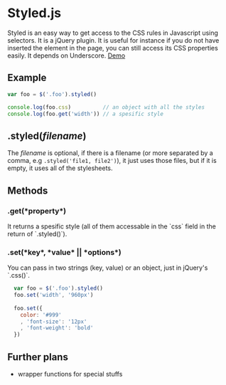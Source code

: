 Styled.js
=========

Styled is an easy way to get access to the CSS rules in Javascript using selectors.
It is a jQuery plugin. It is useful for instance if you do not have inserted the element in the page, you can still access its CSS properties easily. It depends on Underscore.
[Demo](http://felix.lovassy.hu/projects/gellert/styled/example.html)

Example
-------

``` js
var foo = $('.foo').styled()

console.log(foo.css)          // an object with all the styles
console.log(foo.get('width')) // a spesific style 
```

.styled(*filename*)
-------------------

The *filename* is optional, if there is a filename (or more separated by a comma, e.g `.styled('file1, file2')`), it just uses those files, but if it is empty, it uses all of the stylesheets.

Methods
-------

<h3>.get(*property*)</h3>
It returns a spesific style (all of them accessable in the `css` field in the return of `.styled()`).

<h3>.set(*key*, *value* || *options*)</h3>
You can pass in two strings (key, value) or an object, just in jQuery's `.css()`.

``` js
  var foo = $('.foo').styled()
  foo.set('width', '960px')
  
  foo.set({
    color: '#999'
    , 'font-size': '12px'
    , 'font-weight': 'bold'
  })
```

Further plans
-------------

 * wrapper functions for special stuffs